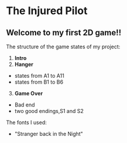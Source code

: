 # The Injured Pilot
## Welcome to my first 2D game!!

The structure of the game states of my project:

1. **Intro**
2. **Hanger**
  - states from A1 to A11
  - states from B1 to B6
3. **Game Over**
  - Bad end
  - two good endings,S1 and S2
  
 The fonts I used:
 
 - "Stranger back in the Night"


